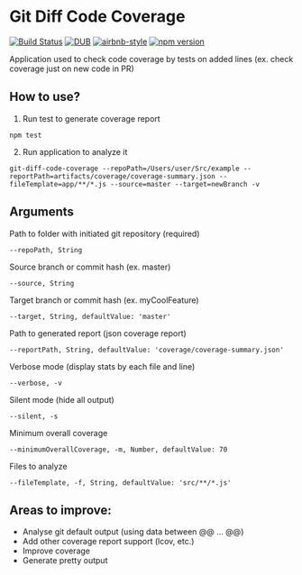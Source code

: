 # Git Diff Code Coverage

[![Build Status](https://travis-ci.org/EvgenyMahnovets/git-diff-code-coverage.svg?branch=master)](https://travis-ci.org/EvgenyMahnovets/git-diff-code-coverage)
[![DUB](https://img.shields.io/dub/l/vibe-d.svg)]()
[![airbnb-style](https://img.shields.io/badge/eslint-airbnb-4B32C3.svg)](https://github.com/airbnb/javascript)
[![npm version](https://badge.fury.io/js/git-diff-code-coverage.svg)](https://badge.fury.io/js/git-diff-code-coverage)

Application used to check code coverage by tests on added lines (ex. check coverage just on new code in PR)

## How to use?

1. Run test to generate coverage report
```
npm test
```

2. Run application to analyze it

```
git-diff-code-coverage --repoPath=/Users/user/Src/example --reportPath=artifacts/coverage/coverage-summary.json --fileTemplate=app/**/*.js --source=master --target=newBranch -v
```

## Arguments

Path to folder with initiated git repository (required)
```
--repoPath, String
```

Source branch or commit hash (ex. master)
```
--source, String
```

Target branch or commit hash (ex. myCoolFeature)

```
--target, String, defaultValue: 'master'
```

Path to generated report (json coverage report)
```
--reportPath, String, defaultValue: 'coverage/coverage-summary.json'
```

Verbose mode (display stats by each file and line)
```
--verbose, -v
```

Silent mode (hide all output)
```
--silent, -s
```

Minimum overall coverage
```
--minimumOverallCoverage, -m, Number, defaultValue: 70
```

Files to analyze
```
--fileTemplate, -f, String, defaultValue: 'src/**/*.js'
```


## Areas to improve:
* Analyse git default output (using data between @@ ... @@)
* Add other coverage report support (lcov, etc.)
* Improve coverage
* Generate pretty output